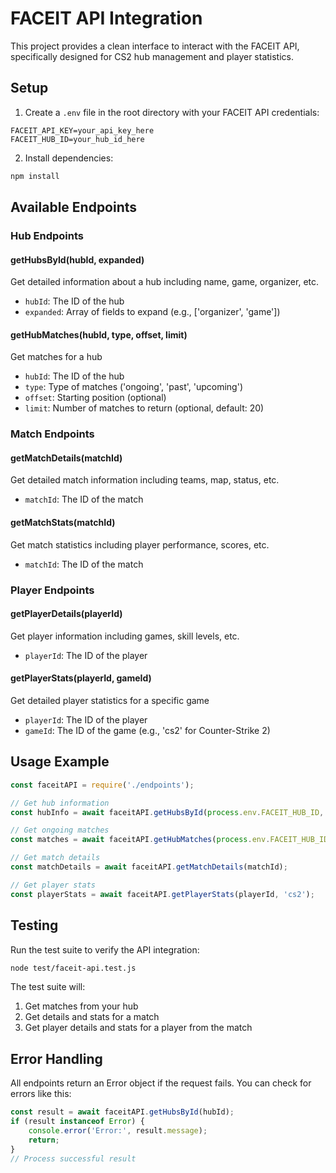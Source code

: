 # FACEIT API Integration

This project provides a clean interface to interact with the FACEIT API, specifically designed for CS2 hub management and player statistics.

## Setup

1. Create a `.env` file in the root directory with your FACEIT API credentials:
```env
FACEIT_API_KEY=your_api_key_here
FACEIT_HUB_ID=your_hub_id_here
```

2. Install dependencies:
```bash
npm install
```

## Available Endpoints

### Hub Endpoints

#### getHubsById(hubId, expanded)
Get detailed information about a hub including name, game, organizer, etc.
- `hubId`: The ID of the hub
- `expanded`: Array of fields to expand (e.g., ['organizer', 'game'])

#### getHubMatches(hubId, type, offset, limit)
Get matches for a hub
- `hubId`: The ID of the hub
- `type`: Type of matches ('ongoing', 'past', 'upcoming')
- `offset`: Starting position (optional)
- `limit`: Number of matches to return (optional, default: 20)

### Match Endpoints

#### getMatchDetails(matchId)
Get detailed match information including teams, map, status, etc.
- `matchId`: The ID of the match

#### getMatchStats(matchId)
Get match statistics including player performance, scores, etc.
- `matchId`: The ID of the match

### Player Endpoints

#### getPlayerDetails(playerId)
Get player information including games, skill levels, etc.
- `playerId`: The ID of the player

#### getPlayerStats(playerId, gameId)
Get detailed player statistics for a specific game
- `playerId`: The ID of the player
- `gameId`: The ID of the game (e.g., 'cs2' for Counter-Strike 2)

## Usage Example

```javascript
const faceitAPI = require('./endpoints');

// Get hub information
const hubInfo = await faceitAPI.getHubsById(process.env.FACEIT_HUB_ID, ['organizer', 'game']);

// Get ongoing matches
const matches = await faceitAPI.getHubMatches(process.env.FACEIT_HUB_ID, 'ongoing');

// Get match details
const matchDetails = await faceitAPI.getMatchDetails(matchId);

// Get player stats
const playerStats = await faceitAPI.getPlayerStats(playerId, 'cs2');
```

## Testing

Run the test suite to verify the API integration:
```bash
node test/faceit-api.test.js
```

The test suite will:
1. Get matches from your hub
2. Get details and stats for a match
3. Get player details and stats for a player from the match

## Error Handling

All endpoints return an Error object if the request fails. You can check for errors like this:

```javascript
const result = await faceitAPI.getHubsById(hubId);
if (result instanceof Error) {
    console.error('Error:', result.message);
    return;
}
// Process successful result
